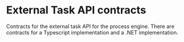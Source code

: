 # External Task API contracts

Contracts for the external task API for the process engine. There are contracts for a Typescript implementation and a .NET implementation.